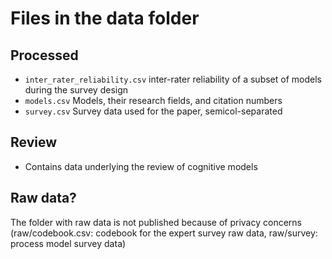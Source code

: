 # Files in the data folder

## Processed
- `inter_rater_reliability.csv` inter-rater reliability of a subset of models during the survey design
- `models.csv` Models, their research fields, and citation numbers
- `survey.csv` Survey data used for the paper, semicol-separated

## Review
- Contains data underlying the review of cognitive models

## Raw data?
The folder with raw data is not published because of privacy concerns (raw/codebook.csv: codebook for the expert survey raw data, raw/survey:	process model survey data)